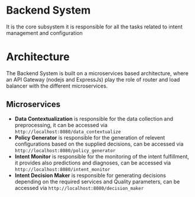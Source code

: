 # Backend System

It is the core subsystem it is responsible for all the tasks related to intent management and configuration

# Architecture

The Backend System is built on a microservices based architecture, where an API Gateway (nodejs and ExpressJs) play the role of router and load balancer with the different microservices.

## Microservices

- **Data Contextualization** is responsible for the data collection and preprocessing, it can be accessed via `http://localhost:8080/data_contextualize`
- **Policy Generator** is responsible for the generation of relevent configurations based on the supplied decisions, can be accessed via `http://localhost:8080/policy_generator`
- **Intent Monitor** is responsible for the monitoring of the intent fulfillment, it provides also predictions and diagnoses, can be accessed via `http://localhost:8080/intent_monitor`
- **Intent Decision Maker** is responsible for generating decisions depending on the required services and Quality parameters, can be accessed via `http://localhost:8080/decision_maker`
